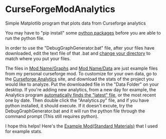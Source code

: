 # CurseForgeModAnalytics
Simple Matplotlib program that plots data from Curseforge analytics

You may have to "pip install" some [python packages](https://github.com/EricHedengren/CurseForgeModAnalytics/blob/master/Mod%20Name/Analytics.py#L1-L4) before you are able to run the python file.

In order to use the "DebugGraphGenerator.bat" file, after your files have downloaded, edit the text file of that .bat and [change your directory](https://github.com/EricHedengren/CurseForgeModAnalytics/blob/master/Mod%20Name/DebugGraphGenerator.bat#L1) to match where you put your files. 

The files in [Mod Name/Graphs](https://github.com/EricHedengren/CurseForgeModAnalytics/tree/master/Mod%20Name/Graphs "Graphs Folder") and [Mod Name/Data](https://github.com/EricHedengren/CurseForgeModAnalytics/tree/master/Mod%20Name/Graphs "Data Folder") are just example files from my personal curseforge mod. To customize for your own data, go to the [Curseforge Analytics](https://authors.curseforge.com/dashboard/projects) site, and download the stats of the project you would like to analyze. Put the downloaded file in the "Data Folder" on your desktop. If you're adding new analytics, from a new day for example, the Analytics program [automatically finds the "latest" file](https://github.com/EricHedengren/CurseForgeModAnalytics/blob/master/Mod%20Name/Analytics.py#L11), or the most recent one by date. Then double click the "Analytics.py" file, and if you have python installed, it should execute. If it doesn't excute, try the DebugGraphGenerator.bat and it will run the python file through the command prompt (This still requires python).

I hope this helps! Here's the [Example Mod(Standard Materials)](https://www.curseforge.com/minecraft/mc-mods/standardmaterials "Standard Materials CurseForge") that I used for example stats.
